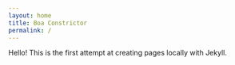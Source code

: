 ```yaml
---
layout: home
title: Boa Constrictor
permalink: /
---
```


Hello! This is the first attempt at creating pages locally with Jekyll.